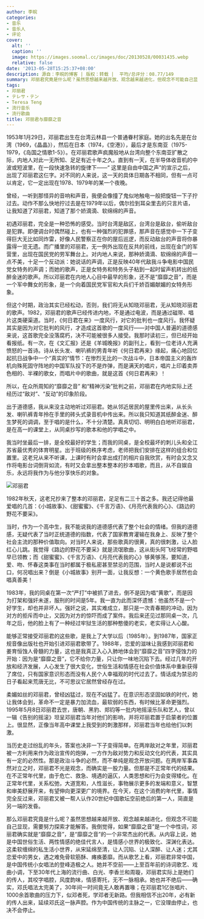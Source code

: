 ```yaml
---
author: 李皖
categories:
- 音乐
- 音乐人
- 评论
cover:
  alt: ''
  caption: ''
  image: https://images.soomal.cc/images/doc/20130528/00031435.webp
  relative: false
date: '2013-05-28T15:25:37+08:00'
description: 源自：李皖的博客 | 版权：转载 |  平均/总评分：08.77/149
summary: 邓丽君究竟是什么呢？虽然思想越来越开放、观念越来越进化，但观念不可能自己显现，需要努力探索才能解答。我倒觉得，如果“靡靡之音”是一个中性词，邓丽君确实就是“靡靡之音”，是“靡靡之音”的一个非常杰出的代表。从内容上说，她是中国世俗生活、两性情感的绝佳代言人，是情感小世界的极致化、深渊化表达……
tags:
- 邓丽君
- テレサ・テン
- Teresa Teng
- 流行音乐
- 流行歌曲
title: 邓丽君与靡靡之音
---
```


1953年1月29日，邓丽君出生在台湾云林县一个普通眷村家庭。她的出名先是在台湾（1969，《晶晶》），然后在日本（1974，《空港》），最后才是东南亚（1975-1979，《岛国之情歌1-5》）。在邓丽君歌声疯魔般地从台湾向整个东南亚扩散之际，内地人对此一无所知、足足有近十年之久。直到有一天，在半导体收音机的中波或短波里，在一段快速急转的旋律下――“ 这里是自由中国之声”的宣示之后，出现了邓丽君这仨字。对不同的人来说，这一天的具体日期各不相同，但有一点可以肯定，它一定出现在1978、1979年的某一个夜晚。

曾经，一听到那怪异的音响和声音，我便会像撞了鬼似地触电一般把旋钮一下子拧过去。动作不那么快地拧过去是在1979年以后，偶尔捡到耳朵里去的只言片语，让我知道了邓丽君，知道了那个娇滴滴、软绵绵的声音。

初遇邓丽君，完全是一种恐怖的感受。当时台湾是敌区，台湾台是敌台，偷听敌台是犯罪。即便调台时偶然碰上，也有一种强烈的犯罪感，那声音在感觉中一下子变得巨大无比如同炸雷，好像人民警察正在你的屋后巡逻，而反动敌台的声音将你暴露得一览无遗。而广播里的邓丽君，无一例外出现在反共的前线，出现在金门的军营里，出现在国民党的劳军舞台上。对内地人来说，那种娇滴滴、软绵绵的声音一点不美，十足一个反动派：她说话的声调，正是反映40年代敌我斗争电影中国民党女特务的声调；而她的歌声，正是女特务和特务头子粘到一起时留声机转出的纸醉金迷的歌声。所以邓丽君在内地人心目中最早的形象，还不是“靡靡之音”，而是一个军中舞女的形象，是一个向着国民党军官和大兵们千娇百媚献媚的女特务形象。

但这个时期，政治其实已经松动，否则，我们将无从知晓邓丽君，无从知晓邓丽君的歌声。1982，邓丽君的歌声已经传进内地，不是通过电波，而是通过磁带、唱片这类硬渠道。当时，《何日君在来》一度风行，对它的批判也一度风行。我怀疑其实是因为对它批判的风行，才造成这首歌的一度风行――对中国人普遍的道德感来说，这首歌完全没落腐朽，决不可能被很多人接受。我那时读初三，但已经开始看报纸。有一次，在《文汇报》还是《羊城晚报》的副刊上，看到一位老诗人充满愤怒的一首诗。诗从长头发、喇叭裤的男青年听《何日君再来》缘起，痛心地回忆起抗日战争中一个“真实的”情节：在惨烈无比的一次战斗中，日本帝国主义的轰炸机向殊死固守阵地的中国军队投下的不是炸弹，而是满天的唱片，唱片上印着卖弄色相的、半裸的歌女，而唱片中的歌曲，就是这首《何日君再来》！

所以，在众所周知的“靡靡之音” 和“精神污染”批判之前，邓丽君在内地实际上还经历过“敌对”、“反动”的印象阶段。

出于道德感，我从来没主动地听过邓丽君。她从邻近居民的屋里传出来，从长头发、喇叭裤青年拎在手里的砖头式录音机中传出来。所以我只知道其纸醉金迷、醉生梦死的调调，至于唱的是什么，不十分清楚。真真切切、明明白白地听邓丽君，是在高一的课堂上，从同桌抄写的歌本和他的学唱之中。

我当时坐最后一排，是全校最好的学生；而我的同桌，是全校最坏的刺儿头和全江苏省最优秀的体育明星。出于班级的秩序考虑，老师把我们安排在这样的组合和位置里。这老兄从来不听课，上课时有时会拿出成打的相片自我欣赏，有时会又念又作将电影台词倒背如流，有时又会拿出整本整本的抄本唱歌，而且，从不自娱自乐，永远将我作为与他分享快乐的对象。

![邓丽君](https://images.soomal.cc/images/doc/20130528/00031435.webp)





1982年秋天，这老兄抄来了整本的邓丽君，足足有二三十首之多。我还记得他最爱唱的几首：《小城故事》、《甜蜜蜜》、《千言万语》、《月亮代表我的心》、《路边的野花不要采》。

当时，作为一个高中生，我不能说我的道德感代表了整个社会的情绪。但我的道德感，无疑代表了当时正统道德的指数，代表了国家教育灌输在我身上、反映了整个社会主流的那种价值取向。对当时人来说，那些歌真的很黄，真的很刺激，让人脸红心儿跳。我觉得《路边的野花不要采》就是流氓歌曲，这从街头阿飞经常的野唱早已领教；而《甜蜜蜜》、《千言万语》、《月亮代表我的心》够黄够荡，要知道，爱、吻、怀春这类事在当时都属于极私密甚至禁忌的范围，当时人是说都说不出口，何况唱出来？倒是《小城故事》别开一面，让我反想：一个黄色歌手居然也会唱真善美！

1983年，我的同桌在第一次“严打”中被抓了进去，倒不是因为唱“黄歌”，而是因为打架和强奸未遂，服刑的时间是5年。我一直为此而深怀遗憾：他虽然不是一个好学生，却也并非坏人。强奸之说，其实难成立，那只是一次青春期的冲动，因为对方的拒斥而中止，又因为对方的惊吓而成了案件。我后来还见过那同桌一次，几年之后，他的脸上有了一种经过牢狱生活的那种憨傻的老实，老实得让人心酸。

能够正常接受邓丽君的这些歌，是我上了大学以后（1985年）。到1987年，国家正规音像出版社也开始引进邓丽君歌带了。1988年，恋爱的滋味让我感到邓丽君和姜育恒蚀人骨髓的力量，这也是我真正入心入肺地体会到“靡靡之音”四字侵蚀力的开始：因为是“靡靡之音”，它不给你力量，只让你一味地沉陷下去。经过几年的开放和经济发展，人心发生了很大变化，世俗生活和情感在社会价值体系中重新获得了席位，只有国家意识形态而没有人民个人幸福观的时代过去了。情话成为禁忌的日子看起来荒唐无比，不可思议它居然曾经存在过。

柔媚如丝的邓丽君，曾经凶猛过，现在不凶猛了。在意识形态坚固如铁的时代，她让我体会到，革命不一定是暴力加流血，最软弱的东西，有时候比革命更强烈。1995年5月8日邓丽君去世，唐朝、黑豹、郑钧等一批内地摇滚乐队和艺人，曾以一辑《告别的摇滚》坦呈邓丽君当年对他们的影响，并将邓丽君置于启蒙者的位置上。很显然，正像当年高中课堂上我受到的刺激那样，邓丽君当年也给他们以刺激。

当历史走过纷乱的年头，答案也决非一下子变得简单。在两岸敌对之年里，邓丽君被一方利用来作为政治宣传的炮弹，一方作为敌对势力和反动文化的代表，其实具有一定的必然性。那是政治斗争的必然，而不单纯是观念开放问题。在两岸军事森然对立之时，邓丽君不光是观念，而确实是一股力量。但那是不正常年代的结果。在不正常年代里，由于危亡、救急、境遇的逼仄，人类思想和行为会变得矮化。在正常年代里，关系松弛，大道宽和，人性滋长，事物展示更多的发端和意义，智慧和审美舒展开来，有望伸向更深更广的境界。在今天，在这个消费的年代里，事情完全反过来，邓丽君又被一帮人认作20世纪中国歌坛空前绝后的第一人，简直是另一端的发昏。

那么邓丽君究竟是什么呢？虽然思想越来越开放、观念越来越进化，但观念不可能自己显现，需要努力探索才能解答。我倒觉得，如果“靡靡之音”是一个中性词，邓丽君确实就是“靡靡之音”，是“靡靡之音”的一个非常杰出的代表。从内容上说，她是中国世俗生活、两性情感的绝佳代言人，是情感小世界的极致化、深渊化表达。这柔软缠绵的私生活小世界，从宋延绵至清，让人沉陷、让人深醉、让人迷；尤其恋爱中的男女，遇之难免骨软筋酥、瘫痪萎靡。而从歌艺上看，邓丽君非常中国，是中国传统小女唱法的登峰造极之人。她并不空前――上至百年前的诗词歌艺、戏曲小调，下至30年代上海的流行曲、白光、李香兰和周璇，邓丽君实际上是她们的传人，其咬字唱腔，风度韵味，情感寄托，无不一脉相承。她也并不绝后――确实，邓氏唱法太完美了，30年间一时间竟无人敢再置喙；在邓丽君1亿张唱片、1000余首歌曲的压力下，似邓者死，学邓者无新路。但我相信不出20年，必有新的传人出来，延续邓氏这一脉声腔。作为中国传统的主脉之一，它没理由停止，也决不会停止。